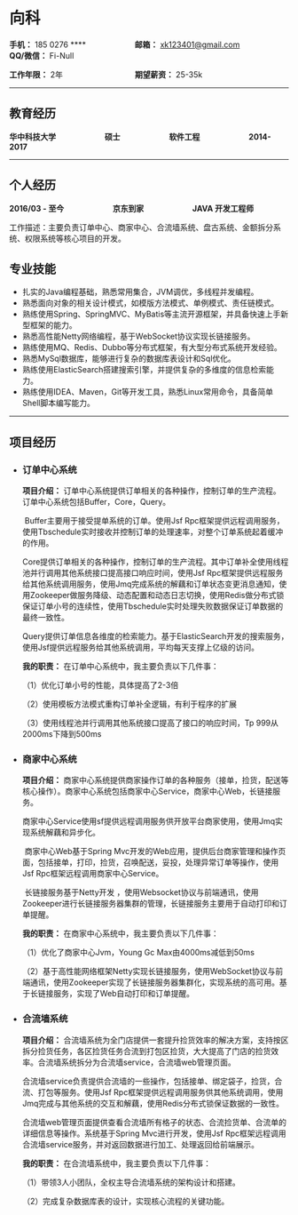 # 向科

**手机：** 185 0276 ****　　　　　　           **邮箱：** xk123401@gmail.com　　　　　**QQ/微信：** Fi-Null

**工作年限：** 2年　　　　　　　　　        **期望薪资：** 25-35k

------

## 教育经历

**华中科技大学**　　　　　　           	**硕士**　　　　　　          	 **软件工程**　　　　　　           **2014-2017**

------

## 个人经历

**2016/03 - 至今**　　　　　　           			**京东到家**　　　　　　           			**JAVA 开发工程师**

工作描述：主要负责订单中心、商家中心、合流墙系统、盘古系统、金额拆分系统、权限系统等核心项目的开发。

## 专业技能

- 扎实的Java编程基础，熟悉常用集合，JVM调优，多线程并发编程。
- 熟悉面向对象的相关设计模式，如模版方法模式、单例模式、责任链模式。
- 熟练使用Spring、SpringMVC、MyBatis等主流开源框架，并具备快速上手新型框架的能力。
- 熟悉高性能Netty网络编程，基于WebSocket协议实现长链接服务。
- 熟练使用MQ、Redis、Dubbo等分布式框架，有大型分布式系统开发经验。
- 熟悉MySql数据库，能够进行复杂的数据库表设计和Sql优化。
- 熟练使用ElasticSearch搭建搜索引擎，并提供复杂的多维度的信息检索能力。
- 熟练使用IDEA、Maven，Git等开发工具，熟悉Linux常用命令，具备简单Shell脚本编写能力。

------

## 项目经历										

- ### 订单中心系统

  **项目介绍：** 订单中心系统提供订单相关的各种操作，控制订单的生产流程。 订单中心系统包括Buffer，Core，Query。

  ​	Buffer主要用于接受提单系统的订单。使用Jsf Rpc框架提供远程调用服务，使用Tbschedule实时接收并控制订单的处理速率，对整个订单系统起着缓冲的作用。

  ​	Core提供订单相关的各种操作，控制订单的生产流程。其中订单补全使用线程池并行调用其他系统接口提高接口响应时间，使用Jsf Rpc框架提供远程服务给其他系统调用服务，使用Jmq完成系统的解藕和订单状态变更消息通知，使用Zookeeper做服务降级、动态配置和动态日志切换，使用Redis做分布式锁保证订单小号的连续性，使用Tbschedule实时处理失败数据保证订单数据的最终一致性。

  ​	Query提供订单信息各维度的检索能力。基于ElasticSearch开发的搜索服务，使用Jsf提供远程服务给其他系统调用，平均每天支撑上亿级的访问。

  **我的职责：** 在订单中心系统中，我主要负责以下几件事：

  （1）优化订单小号的性能，具体提高了2-3倍

  （2）使用模板方法模式重构订单补全逻辑，有利于程序的扩展

  （3）使用线程池并行调用其他系统接口提高了接口的响应时间，Tp 999从2000ms下降到500ms

- ### 商家中心系统

  **项目介绍：** 商家中心系统提供商家操作订单的各种服务（接单，捡货，配送等核心操作）。商家中心系统包括商家中心Service，商家中心Web，长链接服务。

  ​	商家中心Service使用sf提供远程调用服务供开放平台商家使用，使用Jmq实现系统解藕和异步化。

  ​	商家中心Web基于Spring Mvc开发的Web应用，提供后台商家管理和操作页面，包括接单，打印，捡货，召唤配送，妥投，处理异常订单等操作，使用Jsf Rpc框架远程调用商家中心Service。

  ​	长链接服务基于Netty开发 ，使用Websocket协议与前端通讯，使用Zookeeper进行长链接服务器集群的管理，长链接服务主要用于自动打印和订单提醒。

  **我的职责：** 在商家中心系统中，我主要负责以下几件事：

  （1）优化了商家中心Jvm，Young Gc Max由4000ms减低到50ms

  （2）基于高性能网络框架Netty实现长链接服务，使用WebSocket协议与前端通讯，使用Zookeeper实现了长链接服务器集群化，实现系统的高可用。基于长链接服务，实现了Web自动打印和订单提醒。

- ### 合流墙系统

  **项目介绍：** 合流墙系统为全门店提供一套提升捡货效率的解决方案，支持按区拆分捡货任务，各区捡货任务合流到打包区捡货，大大提高了门店的捡货效率。合流墙系统拆分为合流墙service，合流墙web管理页面。

  ​	合流墙service负责提供合流墙的一些操作，包括接单、绑定袋子，捡货，合流、打包等服务。使用Jsf Rpc框架提供远程调用服务供其他系统调用，使用Jmq完成与其他系统的交互和解藕，使用Redis分布式锁保证数据的一致性。

  ​	合流墙web管理页面提供查看合流墙所有格子的状态、合流捡货单、合流单的详细信息等操作。系统基于Spring Mvc进行开发，使用Jsf Rpc框架远程调用合流墙service服务，并对返回数据进行加工、处理返回给前端展示。

  **我的职责：** 在合流墙系统中，我主要负责以下几件事：

  （1）带领3人小团队，全权主导合流墙系统的架构设计和搭建。

  （2）完成复杂数据库表的设计，实现核心流程的关键功能。
